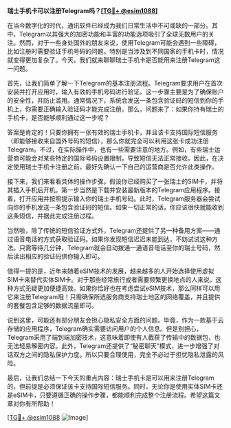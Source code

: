 **瑞士手机卡可以注册Telegram吗？[[TG💪+ @esim1088](https://t.me/s/esim1088)]**

在当今数字化的时代，通讯软件已经成为我们日常生活中不可或缺的一部分。其中，Telegram以其强大的加密功能和丰富的功能选项吸引了全球无数用户的关注。然而，对于一些身处国外的朋友来说，使用Telegram可能会遇到一些障碍，比如注册时需要验证手机号码的问题。特别是当涉及到不同国家的手机卡时，情况就变得更加复杂了。今天，我们就来聊聊瑞士手机卡是否能用来注册Telegram这一问题。

首先，让我们简单了解一下Telegram的基本注册流程。Telegram要求用户在首次安装并打开应用时，输入有效的手机号码进行验证。这一步骤主要是为了确保账户的安全性，并防止滥用。通常情况下，系统会发送一条包含验证码的短信到你的手机上，你需要正确输入验证码才能完成注册。那么，问题来了：如果你持有瑞士的手机卡，是否能够顺利通过这一步呢？

答案是肯定的！只要你拥有一张有效的瑞士手机卡，并且该卡支持国际短信服务（即能够接收来自国外号码的短信），那么你就完全可以利用这张卡成功注册Telegram。不过，在实际操作中，也有一些需要注意的地方。例如，有些瑞士运营商可能会对某些特定的国际号码设置限制，导致短信无法正常接收。因此，在决定使用瑞士手机卡注册之前，最好先确认一下自己的运营商是否允许此类操作。

接下来，我们来看看具体的操作步骤。假设你已经购买了一张瑞士的SIM卡，并将其插入手机后开机。第一步当然是下载并安装最新版本的Telegram应用程序。接着，打开应用并按照提示输入你的瑞士手机号码。此时，Telegram服务器会尝试向你的手机发送一条包含验证码的短信。如果一切正常的话，你应该很快就能收到这条短信，并据此完成注册过程。

当然啦，除了传统的短信验证方式外，Telegram还提供了另一种备用方案——通过语音电话的方式获取验证码。如果你发现短信迟迟未能到达，不妨试试这种方法。只需等待几分钟，Telegram就会自动拨通一通语音电话至你的瑞士号码，然后读出相应的验证码供你输入即可。

值得一提的是，近年来随着eSIM技术的发展，越来越多的人开始选择使用虚拟SIM卡来替代实体SIM卡。对于那些经常旅行或者需要频繁更换地点的人来说，这种方式无疑更加便捷高效。如果你恰好也在考虑尝试eSIM技术，那么同样可以用它来注册Telegram哦！只需确保所选服务商支持瑞士地区的网络覆盖，并且提供的套餐包含足够的数据流量即可。

说到这里，可能还有部分朋友会担心隐私安全方面的问题。毕竟，作为一款基于云存储的应用程序，Telegram确实需要访问用户的个人信息。但是别担心，Telegram采用了端到端加密技术，这意味着即使有人截获了传输中的数据包，也无法轻易解密内容。此外，Telegram还提供了“秘密聊天”模式，进一步增强了对话双方之间的隐私保护力度。所以只要合理使用，完全不必过于担忧隐私泄露的风险。

最后，让我们总结一下今天的重点内容：瑞士手机卡是可以用来注册Telegram的，但前提是必须保证该卡支持国际短信服务。同时，无论你是使用实体SIM卡还是eSIM卡，只要遵循正确的操作步骤，都能顺利完成整个注册流程。希望这篇文章对你有所帮助！

[[TG💪+ @esim1088](https://t.me/s/esim1088) ![Image](https://i.postimg.cc/4NQfJmqS/Snipaste-2025-05-13-00-14-12.png)]
